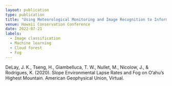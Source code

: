 ```yaml
---
layout: publication
type: publication
title: "Using Meteorological Monitoring and Image Recognition to Inform Species Relocation"
venue: Hawaii Conservation Conference
date: 2022-07-21
labels:
  - Image classification
  - Machine learning
  - Cloud forest
  - Fog
---
```



DeLay, J. K., Tseng, H., Giambelluca, T. W., Nullet, M., Nicolow, J., & Rodrigues, K. (2020). Slope Environmental Lapse Rates and Fog on O‘ahu’s Highest Mountain. American Geophysical Union, Virtual.
